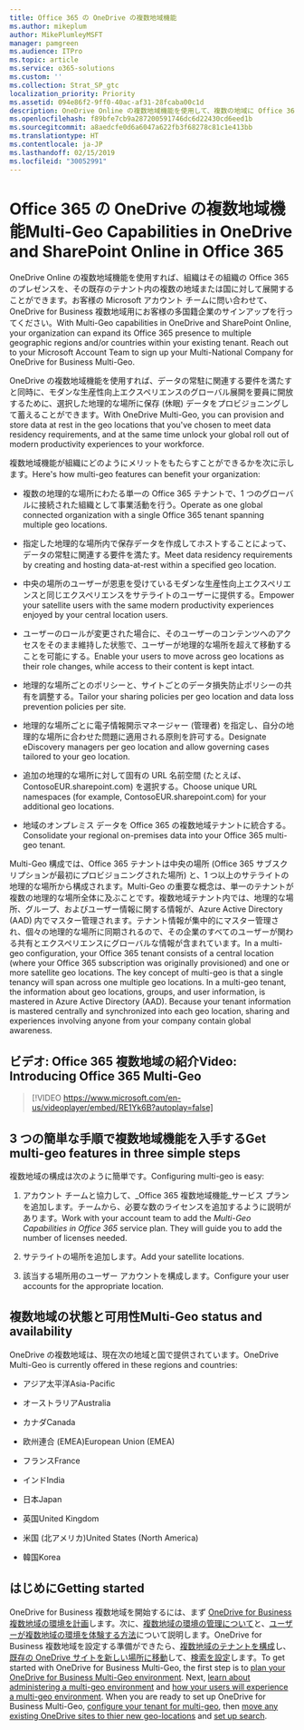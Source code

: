```yaml
---
title: Office 365 の OneDrive の複数地域機能
ms.author: mikeplum
author: MikePlumleyMSFT
manager: pamgreen
ms.audience: ITPro
ms.topic: article
ms.service: o365-solutions
ms.custom: ''
ms.collection: Strat_SP_gtc
localization_priority: Priority
ms.assetid: 094e86f2-9ff0-40ac-af31-28fcaba00c1d
description: OneDrive Online の複数地域機能を使用して、複数の地域に Office 365 のプレゼンスを展開します。
ms.openlocfilehash: f89bfe7cb9a287200591746dc6d22430cd6eed1b
ms.sourcegitcommit: a8aedcfe0d6a6047a622fb3f68278c81c1e413bb
ms.translationtype: HT
ms.contentlocale: ja-JP
ms.lasthandoff: 02/15/2019
ms.locfileid: "30052991"
---
```

# <a name="multi-geo-capabilities-in-onedrive-in-office-365"></a><span data-ttu-id="bc2c6-103">Office 365 の OneDrive の複数地域機能</span><span class="sxs-lookup"><span data-stu-id="bc2c6-103">Multi-Geo Capabilities in OneDrive and SharePoint Online in Office 365</span></span>

<span data-ttu-id="bc2c6-p101">OneDrive Online の複数地域機能を使用すれば、組織はその組織の Office 365 のプレゼンスを、その既存のテナント内の複数の地域または国に対して展開することができます。お客様の Microsoft アカウント チームに問い合わせて、OneDrive for Business 複数地域用にお客様の多国籍企業のサインアップを行ってください。</span><span class="sxs-lookup"><span data-stu-id="bc2c6-p101">With Multi-Geo capabilities in OneDrive and SharePoint Online, your organization can expand its Office 365 presence to multiple geographic regions and/or countries within your existing tenant. Reach out to your Microsoft Account Team to sign up your Multi-National Company for OneDrive for Business Multi-Geo.</span></span>
  
<span data-ttu-id="bc2c6-106">OneDrive の複数地域機能を使用すれば、データの常駐に関連する要件を満たすと同時に、モダンな生産性向上エクスペリエンスのグローバル展開を要員に開放するために、選択した地理的な場所に保存 (休眠) データをプロビジョニングして蓄えることができます。</span><span class="sxs-lookup"><span data-stu-id="bc2c6-106">With OneDrive Multi-Geo, you can provision and store data at rest in the geo locations that you've chosen to meet data residency requirements, and at the same time unlock your global roll out of modern productivity experiences to your workforce.</span></span>
  
<span data-ttu-id="bc2c6-107">複数地域機能が組織にどのようにメリットをもたらすことができるかを次に示します。</span><span class="sxs-lookup"><span data-stu-id="bc2c6-107">Here's how multi-geo features can benefit your organization:</span></span>
  
- <span data-ttu-id="bc2c6-108">複数の地理的な場所にわたる単一の Office 365 テナントで、1 つのグローバルに接続された組織として事業活動を行う。</span><span class="sxs-lookup"><span data-stu-id="bc2c6-108">Operate as one global connected organization with a single Office 365 tenant spanning multiple geo locations.</span></span>
    
- <span data-ttu-id="bc2c6-109">指定した地理的な場所内で保存データを作成してホストすることによって、データの常駐に関連する要件を満たす。</span><span class="sxs-lookup"><span data-stu-id="bc2c6-109">Meet data residency requirements by creating and hosting data-at-rest within a specified geo location.</span></span>
    
- <span data-ttu-id="bc2c6-110">中央の場所のユーザーが恩恵を受けているモダンな生産性向上エクスペリエンスと同じエクスペリエンスをサテライトのユーザーに提供する。</span><span class="sxs-lookup"><span data-stu-id="bc2c6-110">Empower your satellite users with the same modern productivity experiences enjoyed by your central location users.</span></span>
    
- <span data-ttu-id="bc2c6-111">ユーザーのロールが変更された場合に、そのユーザーのコンテンツへのアクセスをそのまま維持した状態で、ユーザーが地理的な場所を超えて移動することを可能にする。</span><span class="sxs-lookup"><span data-stu-id="bc2c6-111">Enable your users to move across geo locations as their role changes, while access to their content is kept intact.</span></span>
    
- <span data-ttu-id="bc2c6-112">地理的な場所ごとのポリシーと、サイトごとのデータ損失防止ポリシーの共有を調整する。</span><span class="sxs-lookup"><span data-stu-id="bc2c6-112">Tailor your sharing policies per geo location and data loss prevention policies per site.</span></span>
    
- <span data-ttu-id="bc2c6-113">地理的な場所ごとに電子情報開示マネージャー (管理者) を指定し、自分の地理的な場所に合わせた問題に適用される原則を許可する。</span><span class="sxs-lookup"><span data-stu-id="bc2c6-113">Designate eDiscovery managers per geo location and allow governing cases tailored to your geo location.</span></span>
    
- <span data-ttu-id="bc2c6-114">追加の地理的な場所に対して固有の URL 名前空間 (たとえば、ContosoEUR.sharepoint.com) を選択する。</span><span class="sxs-lookup"><span data-stu-id="bc2c6-114">Choose unique URL namespaces (for example, ContosoEUR.sharepoint.com) for your additional geo locations.</span></span>
    
- <span data-ttu-id="bc2c6-115">地域のオンプレミス データを Office 365 の複数地域テナントに統合する。</span><span class="sxs-lookup"><span data-stu-id="bc2c6-115">Consolidate your regional on-premises data into your Office 365 multi-geo tenant.</span></span>
    
<span data-ttu-id="bc2c6-p102">Multi-Geo 構成では、Office 365 テナントは中央の場所 (Office 365 サブスクリプションが最初にプロビジョニングされた場所) と、1 つ以上のサテライトの地理的な場所から構成されます。Multi-Geo の重要な概念は、単一のテナントが複数の地理的な場所全体に及ぶことです。複数地域テナント内では、地理的な場所、グループ、およびユーザー情報に関する情報が、Azure Active Directory (AAD) 内でマスター管理されます。テナント情報が集中的にマスター管理され、個々の地理的な場所に同期されるので、その企業のすべてのユーザーが関わる共有とエクスペリエンスにグローバルな情報が含まれています。</span><span class="sxs-lookup"><span data-stu-id="bc2c6-p102">In a multi-geo configuration, your Office 365 tenant consists of a central location (where your Office 365 subscription was originally provisioned) and one or more satellite geo locations. The key concept of multi-geo is that a single tenancy will span across one multiple geo locations. In a multi-geo tenant, the information about geo locations, groups, and user information, is mastered in Azure Active Directory (AAD). Because your tenant information is mastered centrally and synchronized into each geo location, sharing and experiences involving anyone from your company contain global awareness.</span></span>

## <a name="video-introducing-office-365-multi-geo"></a><span data-ttu-id="bc2c6-120">ビデオ: Office 365 複数地域の紹介</span><span class="sxs-lookup"><span data-stu-id="bc2c6-120">Video: Introducing Office 365 Multi-Geo</span></span>

> [!VIDEO https://www.microsoft.com/en-us/videoplayer/embed/RE1Yk6B?autoplay=false]
  
## <a name="get-multi-geo-features-in-three-simple-steps"></a><span data-ttu-id="bc2c6-121">3 つの簡単な手順で複数地域機能を入手する</span><span class="sxs-lookup"><span data-stu-id="bc2c6-121">Get multi-geo features in three simple steps</span></span>

<span data-ttu-id="bc2c6-122">複数地域の構成は次のように簡単です。</span><span class="sxs-lookup"><span data-stu-id="bc2c6-122">Configuring multi-geo is easy:</span></span>
  
1. <span data-ttu-id="bc2c6-p103">アカウント チームと協力して、_Office 365 複数地域機能_サービス プランを追加します。チームから、必要な数のライセンスを追加するように説明があります。</span><span class="sxs-lookup"><span data-stu-id="bc2c6-p103">Work with your account team to add the _Multi-Geo Capabilities in Office 365_ service plan. They will guide you to add the number of licenses needed.</span></span>
    
2. <span data-ttu-id="bc2c6-125">サテライトの場所を追加します。</span><span class="sxs-lookup"><span data-stu-id="bc2c6-125">Add your satellite locations.</span></span>
    
3. <span data-ttu-id="bc2c6-126">該当する場所用のユーザー アカウントを構成します。</span><span class="sxs-lookup"><span data-stu-id="bc2c6-126">Configure your user accounts for the appropriate location.</span></span>
    
## <a name="multi-geo-status-and-availability"></a><span data-ttu-id="bc2c6-127">複数地域の状態と可用性</span><span class="sxs-lookup"><span data-stu-id="bc2c6-127">Multi-Geo status and availability</span></span>

<span data-ttu-id="bc2c6-128">OneDrive の複数地域は、現在次の地域と国で提供されています。</span><span class="sxs-lookup"><span data-stu-id="bc2c6-128">OneDrive Multi-Geo is currently offered in these regions and countries:</span></span>
  
- <span data-ttu-id="bc2c6-129">アジア太平洋</span><span class="sxs-lookup"><span data-stu-id="bc2c6-129">Asia-Pacific</span></span>

- <span data-ttu-id="bc2c6-130">オーストラリア</span><span class="sxs-lookup"><span data-stu-id="bc2c6-130">Australia</span></span>

- <span data-ttu-id="bc2c6-131">カナダ</span><span class="sxs-lookup"><span data-stu-id="bc2c6-131">Canada</span></span>

- <span data-ttu-id="bc2c6-132">欧州連合 (EMEA)</span><span class="sxs-lookup"><span data-stu-id="bc2c6-132">European Union (EMEA)</span></span>

- <span data-ttu-id="bc2c6-133">フランス</span><span class="sxs-lookup"><span data-stu-id="bc2c6-133">France</span></span>

- <span data-ttu-id="bc2c6-134">インド</span><span class="sxs-lookup"><span data-stu-id="bc2c6-134">India</span></span>

- <span data-ttu-id="bc2c6-135">日本</span><span class="sxs-lookup"><span data-stu-id="bc2c6-135">Japan</span></span>

- <span data-ttu-id="bc2c6-136">英国</span><span class="sxs-lookup"><span data-stu-id="bc2c6-136">United Kingdom</span></span>

- <span data-ttu-id="bc2c6-137">米国 (北アメリカ)</span><span class="sxs-lookup"><span data-stu-id="bc2c6-137">United States (North America)</span></span>

- <span data-ttu-id="bc2c6-138">韓国</span><span class="sxs-lookup"><span data-stu-id="bc2c6-138">Korea</span></span>

## <a name="getting-started"></a><span data-ttu-id="bc2c6-139">はじめに</span><span class="sxs-lookup"><span data-stu-id="bc2c6-139">Getting started</span></span>

<span data-ttu-id="bc2c6-p104">OneDrive for Business 複数地域を開始するには、まず [OneDrive for Business 複数地域の環境を計画](plan-for-multi-geo.md)します。次に、[複数地域の環境の管理について](administering-a-multi-geo-environment.md)と、[ユーザーが複数地域の環境を体験する方法](multi-geo-user-experience.md)について説明します。OneDrive for Business 複数地域を設定する準備ができたら、[複数地域のテナントを構成](multi-geo-tenant-configuration.md)し、[既存の OneDrive サイトを新しい場所に移動](move-onedrive-between-geo-locations.md)して、[検索を設定](configure-search-for-multi-geo.md)します。</span><span class="sxs-lookup"><span data-stu-id="bc2c6-p104">To get started with OneDrive for Business Multi-Geo, the first step is to [plan your OneDrive for Business Multi-Geo environment](plan-for-multi-geo.md). Next, [learn about administering a multi-geo environment](administering-a-multi-geo-environment.md) and [how your users will experience a multi-geo environment](multi-geo-user-experience.md). When you are ready to set up OneDrive for Business Multi-Geo, [configure your tenant for multi-geo](multi-geo-tenant-configuration.md), then [move any existing OneDrive sites to thier new geo-locations](move-onedrive-between-geo-locations.md) and [set up search](configure-search-for-multi-geo.md).</span></span>
